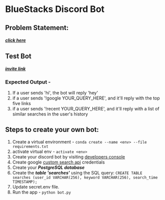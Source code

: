 # BlueStacks Discord Bot

## Problem Statement:
   ##### [click here](https://github.com/bluestacks/backend-developer-challenge)

## Test Bot
   ##### [invite link](https://discord.gg/rD9P8seTwv)    

### Expected Output -

1. If a user sends 'hi', the bot will reply 'hey'
2. if a user sends '!google YOUR_QUERY_HERE', and it'll reply with the top five links
3. if a user sends '!recent YOUR_QUERY_HERE', and it'll reply with a list of similar searches in the user's history


## Steps to create your own bot:

1. Create a virtual environment -
   `conda create --name <env> --file requirements.txt`
2. activate virtual env - 
   `activate <env>`
3. Create your discord bot by visiting [developers console](https://discordapp.com/developers/applications)
4. Create google [custom search api](https://developers.google.com/custom-search/v1/overview) credentials
5. Create your **_PostgreSQL database_**
6. Create the **_table 'searches'_** using the SQL query:
   `CREATE TABLE searches (user_id VARCHAR(256), keyword VARCHAR(256), search_time TIMESTAMP);`
7. Update secret.env file.
8. Run the app -
   `python bot.py`
